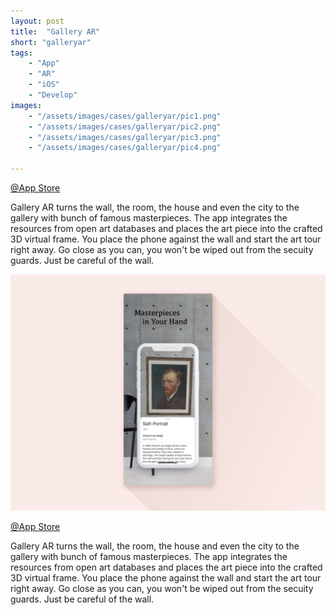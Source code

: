 ```yaml
---
layout: post
title:  "Gallery AR"
short: "galleryar"
tags:
    - "App"
    - "AR"
    - "iOS"
    - "Develop"
images: 
    - "/assets/images/cases/galleryar/pic1.png"
    - "/assets/images/cases/galleryar/pic2.png"
    - "/assets/images/cases/galleryar/pic3.png"
    - "/assets/images/cases/galleryar/pic4.png"

---
```

[@App Store](https://apps.apple.com/app/gallery-ar/id1448234941)

Gallery AR turns the wall, the room, the house and even the city to the gallery with bunch of famous masterpieces. The app integrates the resources from open art databases and places the art piece into the crafted 3D virtual frame. You place the phone against the wall and start the art tour right away. Go close as you can, you won't be wiped out from the secuity guards. Just be careful of the wall.

<!--more-->
![Gallery AR](/assets/images/cases/galleryar/pic1.png)

[@App Store](https://apps.apple.com/app/gallery-ar/id1448234941)

Gallery AR turns the wall, the room, the house and even the city to the gallery with bunch of famous masterpieces. The app integrates the resources from open art databases and places the art piece into the crafted 3D virtual frame. You place the phone against the wall and start the art tour right away. Go close as you can, you won't be wiped out from the secuity guards. Just be careful of the wall.